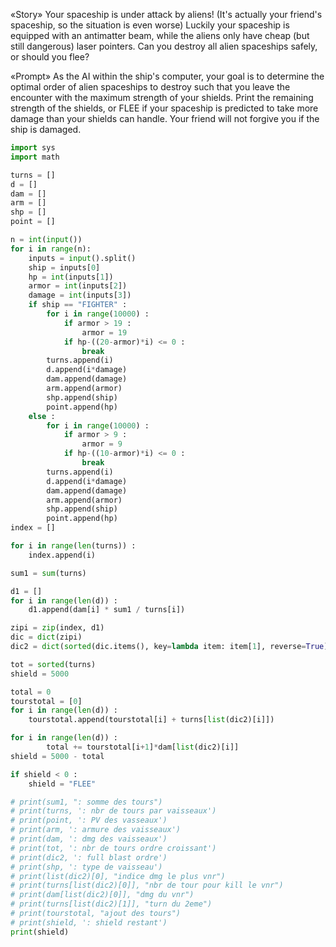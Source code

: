 <a href = https://www.codingame.com/ide/puzzle/target-firing></a>

«Story»
Your spaceship is under attack by aliens! (It's actually your friend's spaceship, so the situation is even worse) Luckily your spaceship is equipped with an antimatter beam, while the aliens only have cheap (but still dangerous) laser pointers. Can you destroy all alien spaceships safely, or should you flee?

«Prompt»
As the AI within the ship's computer, your goal is to determine the optimal order of alien spaceships to destroy such that you leave the encounter with the maximum strength of your shields. Print the remaining strength of the shields, or FLEE if your spaceship is predicted to take more damage than your shields can handle. Your friend will not forgive you if the ship is damaged.



```Python
import sys
import math

turns = []
d = []
dam = []
arm = []
shp = []
point = []

n = int(input())
for i in range(n):
    inputs = input().split()
    ship = inputs[0]
    hp = int(inputs[1])
    armor = int(inputs[2])
    damage = int(inputs[3])
    if ship == "FIGHTER" :
        for i in range(10000) :
            if armor > 19 :
                armor = 19
            if hp-((20-armor)*i) <= 0 :
                break
        turns.append(i)
        d.append(i*damage)
        dam.append(damage)
        arm.append(armor)
        shp.append(ship)
        point.append(hp)
    else :
        for i in range(10000) :
            if armor > 9 :
                armor = 9
            if hp-((10-armor)*i) <= 0 :
                break
        turns.append(i)        
        d.append(i*damage)
        dam.append(damage)
        arm.append(armor)
        shp.append(ship)
        point.append(hp)
index = []

for i in range(len(turns)) :
    index.append(i)

sum1 = sum(turns)

d1 = []
for i in range(len(d)) :
    d1.append(dam[i] * sum1 / turns[i])

zipi = zip(index, d1)
dic = dict(zipi)
dic2 = dict(sorted(dic.items(), key=lambda item: item[1], reverse=True))

tot = sorted(turns)
shield = 5000

total = 0
tourstotal = [0]
for i in range(len(d)) :
    tourstotal.append(tourstotal[i] + turns[list(dic2)[i]])

for i in range(len(d)) :
        total += tourstotal[i+1]*dam[list(dic2)[i]]
shield = 5000 - total

if shield < 0 :
    shield = "FLEE"

# print(sum1, ": somme des tours")
# print(turns, ': nbr de tours par vaisseaux')
# print(point, ': PV des vasseaux')
# print(arm, ': armure des vaisseaux')
# print(dam, ': dmg des vaisseaux')
# print(tot, ': nbr de tours ordre croissant')
# print(dic2, ': full blast ordre')
# print(shp, ': type de vaisseau')
# print(list(dic2)[0], "indice dmg le plus vnr")
# print(turns[list(dic2)[0]], "nbr de tour pour kill le vnr")
# print(dam[list(dic2)[0]], "dmg du vnr")
# print(turns[list(dic2)[1]], "turn du 2eme")
# print(tourstotal, "ajout des tours")
# print(shield, ': shield restant')
print(shield)
```
